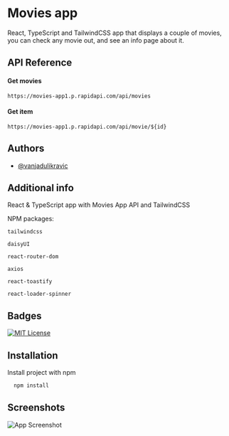 # Movies app

React, TypeScript and TailwindCSS app that displays a couple of movies, you can check any movie out, and see an info page about it.

## API Reference

#### Get movies

```
https://movies-app1.p.rapidapi.com/api/movies
```

#### Get item

```
https://movies-app1.p.rapidapi.com/api/movie/${id}
```

## Authors

- [@vanjadulikravic](https://www.instagram.com/dulikravicvanja/)

## Additional info

React & TypeScript app with Movies App API and TailwindCSS

NPM packages:

`tailwindcss`

`daisyUI`

`react-router-dom`

`axios`

`react-toastify`

`react-loader-spinner`

## Badges

[![MIT License](https://img.shields.io/badge/License-MIT-green.svg)](https://choosealicense.com/licenses/mit/)

## Installation

Install project with npm

```bash
  npm install
```

## Screenshots

![App Screenshot](https://i.postimg.cc/tTftydXY/Screenshot-2022-08-17-at-18-15-53.png)
